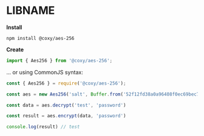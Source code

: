 # LIBNAME

**Install**

```shell
npm install @coxy/aes-256
```

**Create**

```javascript
import { Aes256 } from '@coxy/aes-256';
```

... or using CommonJS syntax:

```javascript
const { Aes256 } = require('@coxy/aes-256');
```

```javascript
const aes = new Aes256('salt', Buffer.from('52f12fd38a0a96408f0ec69bec771eb9', 'hex'));

const data = aes.decrypt('test', 'password')

const result = aes.encrypt(data, 'password')

console.log(result) // test
```
